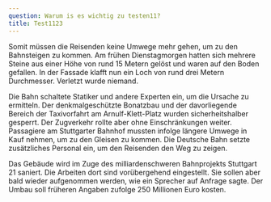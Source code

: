 ```yaml
---
question: Warum is es wichtig zu testen11?
title: Test1123
---
```

Somit müssen die Reisenden keine Umwege mehr gehen, um zu den Bahnsteigen zu kommen. Am frühen Dienstagmorgen hatten sich mehrere Steine aus einer Höhe von rund 15 Metern gelöst und waren auf den Boden gefallen. In der Fassade klafft nun ein Loch von rund drei Metern Durchmesser. Verletzt wurde niemand.

Die Bahn schaltete Statiker und andere Experten ein, um die Ursache zu ermitteln. Der denkmalgeschützte Bonatzbau und der davorliegende Bereich der Taxivorfahrt am Arnulf-Klett-Platz wurden sicherheitshalber gesperrt. Der Zugverkehr rollte aber ohne Einschränkungen weiter. Passagiere am Stuttgarter Bahnhof mussten infolge längere Umwege in Kauf nehmen, um zu den Gleisen zu kommen. Die Deutsche Bahn setzte zusätzliches Personal ein, um den Reisenden den Weg zu zeigen.

Das Gebäude wird im Zuge des milliardenschweren Bahnprojekts Stuttgart 21 saniert. Die Arbeiten dort sind vorübergehend eingestellt. Sie sollen aber bald wieder aufgenommen werden, wie ein Sprecher auf Anfrage sagte. Der Umbau soll früheren Angaben zufolge 250 Millionen Euro kosten.
